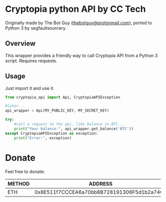 # Cryptopia python API by CC Tech
Originally made by The Bot Guy (thebotguy@protonmail.com), ported to Python 3 by segfaultsourcery.

## Overview
This wrapper provides a friendly way to call Cryptopia API from a Python 3 script. Requires requests.

## Usage
Just import it and use it.
``` python
from cryptopia_api import Api, CryptopiaAPIException

#later...
api_wrapper = Api(MY_PUBLIC_KEY, MY_SECRET_KEY)

try:
    #call a request to the api, like balance in BTC...
    print("Your balance:", api_wrapper.get_balance('BTC'))
except CryptopiaAPIException as exception:
    print("Error:", exception)
```

# Donate
Feel free to donate:

| METHOD 	| ADDRESS                                   	|
|--------	|--------------------------------------------	|
| ETH    	| 0x8E511f7CCCEA6a70bb8B728191306F5d1b2a74C1 	|
